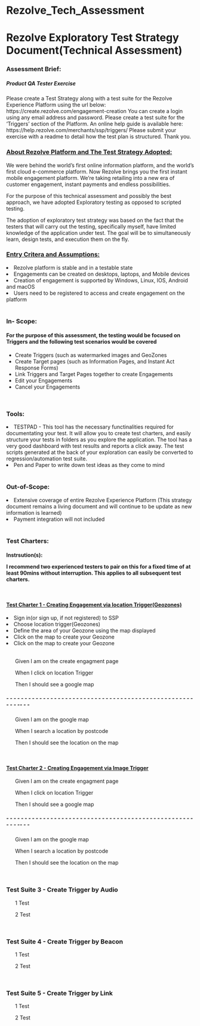 # Rezolve_Tech_Assessment
<h1>Rezolve Exploratory Test Strategy Document(Technical Assessment)</h1>

<h3>Assessment Brief:</h3> 
<p> 
<h5>Product QA Tester Exercise</h5>
Please create a Test Strategy along with a test suite for the Rezolve Experience Platform using the url
below:
https://create.rezolve.com/engagement-creation
You can create a login using any email address and password.
Please create a test suite for the ‘Triggers’ section of the Platform. An online help guide is available here:
https://help.rezolve.com/merchants/ssp/triggers/
Please submit your exercise with a readme to detail how the test plan is structured.
Thank you.
</p>

<h3><ins>About Rezolve Platform and The Test Strategy Adopted:</ins></h3>
<p>
We were behind the world’s first online information platform, and the world’s first cloud e-commerce platform.  Now Rezolve brings you the first instant mobile engagement platform. We’re taking retailing into a new era of customer engagement, instant payments and endless possibilities.
 
For the purpose of this technical assessment and possibly the best approach, we have adopted Exploratory testing as opposed to scripted testing.
 
The adoption of exploratory test strategy was based on the fact that the testers that will carry out the testing, 
specifically myself, have limited knowledge of the application under test. The goal will be to simultaneously learn, 
design tests, and execution them on the fly.
</P>

<h3><ins>Entry Critera and Assumptions:</ins></h3> 
 <li>Rezolve platform is stable and in a testable state</li>
 <li>Engagements can be created on desktops, laptops, and Mobile devices</li>
 <li>Creation of engagement is supported by Windows, Linux, IOS, Android and macOS</li>
 <li>Users need to be registered to access and create engagement on the platform</li>
<br>

<h3>In- Scope:</h3>
<h4>For the purpose of this assessment, the testing would be focused on Triggers and the following test scenarios would be covered</h4>
<ul>
  <li>Create Triggers (such as watermarked images and GeoZones</li>
  <li>Create Target pages (such as Information Pages, and Instant Act Response Forms)</li>
  <li>Link Triggers and Target Pages together to create Engagements</li>
  <li>Edit your Engagements</li>
  <li>Cancel your Engagements</li>
 </ul>
<br>
<h3>Tools:</h3>
<li>TESTPAD - This tool has the necessary functinalities required for documentating your test. It will allow you to create test charters, 
and easily structure your tests in folders as you explore the application. The tool has a very good dashboard with test results and reports a click away.
The test scripts generated at the back of your exploration can easily be converted to regression/automation test suite.</li>
<li>Pen and Paper to write down test ideas as they come to mind</li>
<br>
<h3>Out-of-Scope:</h3> 
 <div>
  <li>Extensive coverage of entire Rezolve Experience Platform (This strategy document remains a living document and will continue to be update as new information is learned)</li>
  <li>Payment integration will not included</li>
 </div>
<br>

<h3>Test Charters:</h3>

<h4>Instrsution(s):</h4) <br>
 <p>I recommend two experienced testers to pair on this for a fixed time of 
at least 90mins without interruption. This applies to all subsequent test charters.</p>
 <br>
 <h4><ins>Test Charter 1 - Creating Engagement via location Trigger(Geozones)</ins></h4>
 <div>
 <li>Sign in(or sign up, if not registered) to SSP</li>
 <li>Choose location trigger(Geozones)</li>
 <li>Define the area of your Geozone using the map displayed</li>
 <li>Click on the map to create your Geozone</li>
 <li>Click on the map to create your Geozone</li>
 </div>
 <br>
 <div>
 <ul>Given I am on the create engagment page</ul>
 <ul>When I click on location Trigger</ul>
 <ul>Then I should see a google map</ul>
 </div>
 <h5>- - - - - - - - - - - - - - - - - - - - - - - - - - - - - - - - - - - -  - - - - - - - -  - - - - - - - - - - -- - -</h5>
 <div>
 <ul>Given I am on the google map</ul>
 <ul>When I search a location by postcode</ul>
 <ul>Then I should see the location on the map</ul>
 </div>
<br>
 
 <h4><ins>Test Charter 2 - Creating Engagement via Image Trigger</ins></h4>
 <ul>Given I am on the create engagment page</ul>
 <ul>When I click on location Trigger</ul>
 <ul>Then I should see a google map</ul>
 <h5>- - - - - - - - - - - - - - - - - - - - - - - - - - - - - - - - - - - -  - - - - - - - -  - - - - - - - - - - -- - -</h5>
 <ul>Given I am on the google map</ul>
 <ul>When I search a location by postcode</ul>
 <ul>Then I should see the location on the map</ul>
<br>
 
<h3>Test Suite 3 - Create Trigger by Audio</h3>
  <ul>1 Test</ul>
  <ul>2 Test</ul>
<br>
<h3>Test Suite 4 - Create Trigger by Beacon</h3>
 <ul>1 Test</ul>
  <ul>2 Test</ul>
<br>
<h3>Test Suite 5 - Create Trigger by Link</h3> 
 <ul>1 Test</ul>
  <ul>2 Test</ul>
<br>

